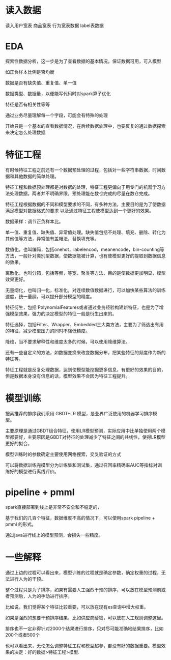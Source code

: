 # 读入数据

读入用户宽表 商品宽表 行为宽表数据 label表数据



# EDA

探索性数据分析，这一步是为了查看数据的基本情况，保证数据可用，可入模型



如正负样本比例是否均衡

数据是否有缺失值、重复值、单一值

数据类型、数据量，以便能写代码时对spark算子优化

特征是否有相关性等等

通过业务尽量理解每一个字段，可能会有特殊的处理



开始只是一个基本的查看数据情况，在后续数据处理中，也要反复的通过数据探索来决定怎么处理数据



# 特征工程

有时候特征工程之前还有一个数据预处理的过程，包括对一些字符串数据，时间数据和其他数据的简单处理。

特征工程和数据预处理都是对数据的处理，特征工程更偏向于用专门的机器学习方法处理数据，两者并不明确界限，预处理能在数仓完成的尽量在数仓完成。



特征工程根据数据的不同和模型要求的不同，有多种方法，主要目的是为了使数据满足模型对数据格式的要求 以及通过特征工程使模型达到一个更好的效果。



数据采样：调节正负样本比。

单一值、重复值、缺失值、异常值处理。缺失值包括不处理、填充、删除、转化为其他值等方法，异常值有盖帽法，替换填充等。

数值化，也叫编码，包括onehot，labelencod，meanencode，bin-counting等方法，一般针对类别型数据，使数据能被计算，也有使模型更好的提取到数据信息的效果。

离散化，也叫分箱，包括等频，等宽，聚类等方法，目的是使数据更加明显，模型效果更好。

无量纲化，也叫归一化，标准化，对连续数值数据进行，可以加快某些算法的训练速度，统一量纲，可以提升部分模型的精度。

特征衍生，包括 PolynomialFeatures或者通过业务经验构建新特征，也是为了增强模型效果，强力的决定模型的特征一般是衍生出来的。

特征选择，包括Filter、Wrapper、Embedded三大类方法，主要为了筛选出有用的特征，减少模型压力的同时不降低精度。

降维，当不要求解释性和维度太多的时候，可以使用降维算法。

还有一些自定义的方法，如数据变换来改变数据分布，把某些特征的频度作为新的特征等。



特征工程就是反复处理数据，达到使模型能挖掘更多信息，有更好的效果的目的，但是数据本身没有信息的话，模型效果不会因为特征工程提升。



# 模型训练

搜索推荐的排序我们采用 GBDT+LR 模型，是业界广泛使用的机器学习排序模型。

主要原理是通过GBDT组合特征，使用LR模型预测，实际应用中比单独使用两个模型都要好，主要原因是GBDT对特征的处理减少了特征之间的共线性，使得LR模型更好的拟合。



模型训练时的参数确定主要使用网格搜索，交叉验证的方式



可以将数据训练完模型分为训练集和测试集，通过召回率精确率AUC等指标对训练好的模型进行离线评价。



# pipeline + pmml

spark直接部署到线上是非常不安全和不稳定的，

基于我们的几百个特征，数据维度不高的情况下，可以使用spark pipeline + pmml 的形式。

通过java进行线上的模型预测，会损失一些精度。



# 一些解释

通过上边的过程可以看出来，模型训练的过程就是确定参数，确定权重的过程，无法进行人为的干预。



整个过程只是为了排序，如果有需要人工强烈干预的排序，可以放在模型预测前或者预测后，人为的手动进行排序。

比如说，我们觉得某个特征比较重要，可以放在现有es查询中增大权重。

如果是强烈的想要干预排序结果，比如供应商给钱，可以放在人工规则调整这里。



排序也不一定非得针对2000个结果进行排序，只对尽可能准确地结果排序，比如200个或者500个



也可以看出来，无论怎么调整特征工程和模型超参，都没有好的数据重要。模型效果的决定：好的数据>特征工程>模型.





















































